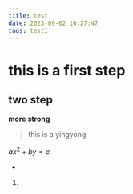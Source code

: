 ```yaml
---
title: test
date: 2023-09-02 16:27:47
tags: test1
---
```

<!-- ctrl+/ -->
# this is a first step

## two step

**more strong**

> this is a yingyong

$ax^2+by = c$

* 
1.
